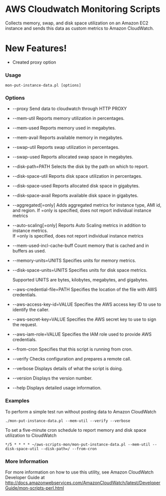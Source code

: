 # AWS Cloudwatch Monitoring Scripts

Collects memory, swap, and disk space utilization on an Amazon EC2 instance and sends this data as custom metrics to Amazon CloudWatch.

# New Features!

  - Created proxy option

### Usage

``` 
mon-put-instance-data.pl [options]
```

### Options

  * --proxy             Send data to cloudwatch through HTTP PROXY
  * --mem-util          Reports memory utilization in percentages.
  * --mem-used          Reports memory used in megabytes.
  * --mem-avail         Reports available memory in megabytes.
  * --swap-util         Reports swap utilization in percentages.
  * --swap-used         Reports allocated swap space in megabytes.
  * --disk-path=PATH    Selects the disk by the path on which to report.
  * --disk-space-util   Reports disk space utilization in percentages.  
  * --disk-space-used   Reports allocated disk space in gigabytes.
  * --disk-space-avail  Reports available disk space in gigabytes.
  
  * --aggregated[=only]    Adds aggregated metrics for instance type, AMI id, and region.
                         If =only is specified, does not report individual instance metrics
  * --auto-scaling[=only]  Reports Auto Scaling metrics in addition to instance metrics.   
                         If =only is specified, does not report individual instance metrics
                         
  * --mem-used-incl-cache-buff  Count memory that is cached and in buffers as used.
  * --memory-units=UNITS        Specifies units for memory metrics.
  * --disk-space-units=UNITS    Specifies units for disk space metrics.
  
    Supported UNITS are bytes, kilobytes, megabytes, and gigabytes.

  * --aws-credential-file=PATH  Specifies the location of the file with AWS credentials.
  * --aws-access-key-id=VALUE   Specifies the AWS access key ID to use to identify the caller.
  * --aws-secret-key=VALUE      Specifies the AWS secret key to use to sign the request.
  * --aws-iam-role=VALUE        Specifies the IAM role used to provide AWS credentials.

  * --from-cron  Specifies that this script is running from cron.
  * --verify     Checks configuration and prepares a remote call.
  * --verbose    Displays details of what the script is doing.
  * --version    Displays the version number.
  * --help       Displays detailed usage information.
  
### Examples

 To perform a simple test run without posting data to Amazon CloudWatch

```
./mon-put-instance-data.pl --mem-util --verify --verbose
``` 

To set a five-minute cron schedule to report memory and disk space utilization to CloudWatch
  ```
  */5 * * * * ~/aws-scripts-mon/mon-put-instance-data.pl --mem-util --disk-space-util --disk-path=/ --from-cron
  ```

### More Information

For more information on how to use this utility, see Amazon CloudWatch Developer Guide at
http://docs.amazonwebservices.com/AmazonCloudWatch/latest/DeveloperGuide/mon-scripts-perl.html

